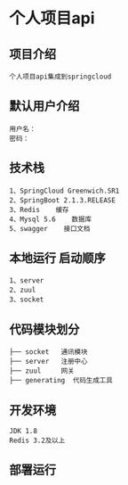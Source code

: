 # **个人项目api**

## **项目介绍**
    个人项目api集成到springcloud
    
## **默认用户介绍**
    用户名： 
    密码：  	
	

##  **技术栈**
    1、SpringCloud Greenwich.SR1
    2、SpringBoot 2.1.3.RELEASE
    3、Redis    缓存
    4、Mysql 5.6    数据库
    5、swagger    接口文档
   
        
    
## **本地运行 启动顺序**
    1、server
    2、zuul
    3、socket
  

## **代码模块划分**
    ├── socket   通讯模块
    ├── server   注册中心
    ├── zuul     网关
    ├── generating  代码生成工具

    
## **开发环境**
    JDK 1.8
    Redis 3.2及以上
    
## **部署运行**